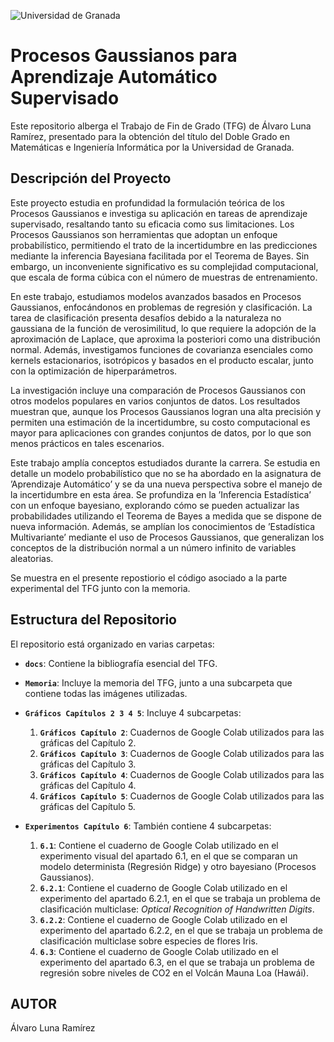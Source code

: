 

![Universidad de Granada](/Memoria/Imágenes/ugr.jpg)

# **Procesos Gaussianos para Aprendizaje Automático Supervisado**

Este repositorio alberga el Trabajo de Fin de Grado (TFG) de Álvaro Luna Ramírez, presentado para la obtención del título del Doble Grado en Matemáticas e Ingeniería Informática por la Universidad de Granada.

## Descripción del Proyecto

Este proyecto estudia en profundidad la formulación teórica de los Procesos Gaussianos e investiga su aplicación en tareas de aprendizaje supervisado, resaltando tanto su eficacia como sus limitaciones. Los Procesos Gaussianos son herramientas que adoptan un enfoque probabilístico, permitiendo el trato de la incertidumbre en las predicciones mediante la inferencia Bayesiana facilitada por el Teorema de Bayes. Sin embargo, un inconveniente significativo es su complejidad computacional, que escala de forma cúbica con el número de muestras de entrenamiento.



En este trabajo, estudiamos modelos avanzados basados en Procesos Gaussianos, enfocándonos en problemas de regresión y clasificación. La tarea de clasificación presenta desafíos debido a la naturaleza no gaussiana de la función de verosimilitud, lo que requiere la adopción de la aproximación de Laplace, que aproxima la posteriori como una distribución normal. Además, investigamos funciones de covarianza esenciales como kernels estacionarios, isotrópicos y basados en el producto escalar, junto con la optimización de hiperparámetros.



La investigación incluye una comparación de Procesos Gaussianos con otros modelos populares en varios conjuntos de datos. Los resultados muestran que, aunque los Procesos Gaussianos logran una alta precisión y permiten una estimación de la incertidumbre, su costo computacional es mayor para aplicaciones con grandes conjuntos de datos, por lo que son menos prácticos en tales escenarios.



Este trabajo amplía conceptos estudiados durante la carrera. Se estudia en detalle un modelo probabilístico que no se ha abordado en la asignatura de ’Aprendizaje Automático’ y se da una nueva perspectiva sobre el manejo de la incertidumbre en esta área. Se profundiza en la ’Inferencia Estadística’ con un enfoque bayesiano, explorando cómo se pueden actualizar las probabilidades utilizando el Teorema de Bayes a medida que se dispone de nueva información. Además, se amplían los conocimientos de ’Estadística Multivariante’ mediante el uso de Procesos Gaussianos, que generalizan los conceptos de la distribución normal a un número infinito de variables aleatorias.



Se muestra en el presente repostiorio el código asociado a  la parte experimental del TFG junto con la memoria.



## Estructura del Repositorio



El repositorio está organizado en varias carpetas:

- **`docs`**: Contiene la bibliografía esencial del TFG.

- **`Memoria`**: Incluye la memoria del TFG, junto a una subcarpeta que contiene todas las imágenes utilizadas.

- **`Gráficos Capítulos 2 3 4 5`**: Incluye 4 subcarpetas:
  
  1. **`Gráficos Capítulo 2`**:  Cuadernos de Google Colab utilizados para las gráficas del Capítulo 2.
  2. **`Gráficos Capítulo 3`**:  Cuadernos de Google Colab utilizados para las gráficas del Capítulo 3.
  3. **`Gráficos Capítulo 4`**:  Cuadernos de Google Colab utilizados para las gráficas del Capítulo 4.
  4. **`Gráficos Capítulo 5`**:  Cuadernos de Google Colab utilizados para las gráficas del Capítulo 5.
  
- **`Experimentos Capítulo 6`**: También contiene 4 subcarpetas:

  1. **`6.1`**:  Contiene el cuaderno de Google Colab utilizado en el experimento visual del apartado 6.1, en el que se comparan un modelo determinista (Regresión Ridge) y otro bayesiano (Procesos Gaussianos).
  2. **`6.2.1`**:   Contiene el cuaderno de Google Colab utilizado en el experimento del apartado 6.2.1, en el que se trabaja un problema de clasificación multiclase: *Optical Recognition of Handwritten Digits*.
  3. **`6.2.2`**:  Contiene el cuaderno de Google Colab utilizado en el experimento del apartado 6.2.2, en el que se trabaja un problema de clasificación multiclase sobre especies de flores Iris.
  4. **`6.3`**:  Contiene el cuaderno de Google Colab utilizado en el experimento del apartado 6.3, en el que se trabaja un problema de regresión sobre niveles de CO2 en el Volcán Mauna Loa (Hawái).
  
  
  
     
## AUTOR
Álvaro Luna Ramírez



